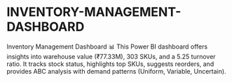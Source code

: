# INVENTORY-MANAGEMENT-DASHBOARD
Inventory Management Dashboard 📊 This Power BI dashboard offers insights into warehouse value (₹77.33M), 303 SKUs, and a 5.25 turnover ratio. It tracks stock status, highlights top SKUs, suggests reorders, and provides ABC analysis with demand patterns (Uniform, Variable, Uncertain).
